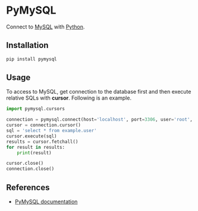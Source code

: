 # PyMySQL

Connect to [MySQL](../../dev/db/mysql/index.md) with [Python](../index.md).

## Installation

```sh
pip install pymysql
```

## Usage

To access to MySQL, get connection to the database first and then execute relative SQLs with **cursor**. Following is an example.

```python
import pymysql.cursors

connection = pymysql.connect(host='localhost', port=3306, user='root', password='1234', database='example')
cursor = connection.cursor()
sql = 'select * from example.user'
cursor.execute(sql)
results = cursor.fetchall()
for result in results:
    print(result)

cursor.close()
connection.close()
```

## References

- [PyMySQL documentation](https://pymysql.readthedocs.io/en/latest/)
